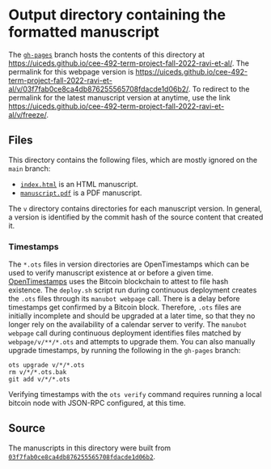 # Output directory containing the formatted manuscript

The [`gh-pages`](https://github.com/uiceds/cee-492-term-project-fall-2022-ravi-et-al/tree/gh-pages) branch hosts the contents of this directory at <https://uiceds.github.io/cee-492-term-project-fall-2022-ravi-et-al/>.
The permalink for this webpage version is <https://uiceds.github.io/cee-492-term-project-fall-2022-ravi-et-al/v/03f7fab0ce8ca4db876255565708fdacde1d06b2/>.
To redirect to the permalink for the latest manuscript version at anytime, use the link <https://uiceds.github.io/cee-492-term-project-fall-2022-ravi-et-al/v/freeze/>.

## Files

This directory contains the following files, which are mostly ignored on the `main` branch:

+ [`index.html`](index.html) is an HTML manuscript.
+ [`manuscript.pdf`](manuscript.pdf) is a PDF manuscript.

The `v` directory contains directories for each manuscript version.
In general, a version is identified by the commit hash of the source content that created it.

### Timestamps

The `*.ots` files in version directories are OpenTimestamps which can be used to verify manuscript existence at or before a given time.
[OpenTimestamps](https://opentimestamps.org/) uses the Bitcoin blockchain to attest to file hash existence.
The `deploy.sh` script run during continuous deployment creates the `.ots` files through its `manubot webpage` call.
There is a delay before timestamps get confirmed by a Bitcoin block.
Therefore, `.ots` files are initially incomplete and should be upgraded at a later time, so that they no longer rely on the availability of a calendar server to verify.
The `manubot webpage` call during continuous deployment identifies files matched by `webpage/v/**/*.ots` and attempts to upgrade them.
You can also manually upgrade timestamps, by running the following in the `gh-pages` branch:

```shell
ots upgrade v/*/*.ots
rm v/*/*.ots.bak
git add v/*/*.ots
```

Verifying timestamps with the `ots verify` command requires running a local bitcoin node with JSON-RPC configured, at this time.

## Source

The manuscripts in this directory were built from
[`03f7fab0ce8ca4db876255565708fdacde1d06b2`](https://github.com/uiceds/cee-492-term-project-fall-2022-ravi-et-al/commit/03f7fab0ce8ca4db876255565708fdacde1d06b2).

